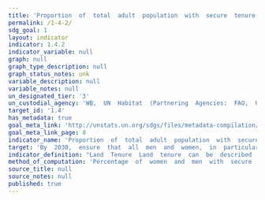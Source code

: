 ```yaml
---
title: 'Proportion  of  total  adult  population  with  secure  tenure  rights  to  land,  with  legally  recognized  documentation  and  who  perceive  their  rights  to  land  as  secure,  by  sex  and  by  type  of  tenure'
permalink: /1-4-2/
sdg_goal: 1
layout: indicator
indicator: 1.4.2
indicator_variable: null
graph: null
graph_type_description: null
graph_status_notes: unk
variable_description: null
variable_notes: null
un_designated_tier: '3'
un_custodial_agency: 'WB,  UN  Habitat  (Partnering  Agencies:  FAO,  UNSD,  UN  Women,  UNEP,  IFAD)'
target_id: '1.4'
has_metadata: true
goal_meta_link: 'http://unstats.un.org/sdgs/files/metadata-compilation/Metadata-Goal-1.pdf'
goal_meta_link_page: 8
indicator_name: 'Proportion  of  total  adult  population  with  secure  tenure  rights  to  land,  with  legally  recognized  documentation  and  who  perceive  their  rights  to  land  as  secure,  by  sex  and  by  type  of  tenure'
target: 'By  2030,  ensure  that  all  men  and  women,  in  particular  the  poor  and  the  vulnerable,  have  equal  rights  to  economic  resources,  as  well  as  access  to  basic  services,  ownership  and  control  over  land  and  other  forms  of  proper'
indicator_definition: "Land  Tenure  Land  tenure  can  be  described  as  a  bundle  of  rights  that  individuals  and  communities  have  with  regard  to  land,  which  may  include  the  rights  to  occupy,  to  use,  to  develop,  to  inherit,  and  to  transfer  land.  S"
method_of_computation: 'Percentage  of  women  and  men  with  secure  tenure  rights  to  individually  or  communally  held  land,  property  and  natural  resources.  Method  1  :  (The  number  of  people  (  women  and  men)  with  documented  evidence  of  secure  tenure  rights  to  individually  or  communally  held  land,  property  and  natural  resources  divided  by  the  total  number  of  adult  population  surveyed)  x  100.  Method  2  :  (The  number  of  households  or  local  communities  with  documented  evidence  of  secure  tenure  rights  to  individually  or  communally  held  land,  property  and  natural  resources  divided  by  the  total  number  of  households  or  communities  surveyed)  x  100.'
source_title: null
source_notes: null
published: true  
---
```

